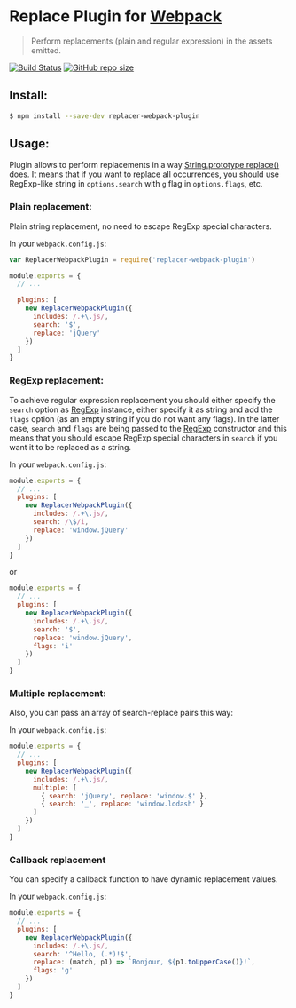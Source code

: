 # Replace Plugin for [Webpack](http://webpack.github.io/)

> Perform replacements (plain and regular expression) in the assets emitted. 

[![Build Status](https://travis-ci.org/nanyuantingfeng/replacer-webpack-plugin.svg?branch=master)](https://travis-ci.org/nanyuantingfeng/replacer-webpack-plugin)
[![GitHub repo size](https://img.shields.io/github/repo-size/nanyuantingfeng/replacer-webpack-plugin)](https://img.shields.io/github/repo-size/nanyuantingfeng/replacer-webpack-plugin)


## Install:

```bash
$ npm install --save-dev replacer-webpack-plugin
```

## Usage:

Plugin allows to perform replacements in a way [String.prototype.replace()](https://developer.mozilla.org/en-US/docs/Web/JavaScript/Reference/Global_Objects/String/replace) does.
It means that if you want to replace all occurrences, you should use RegExp-like string in `options.search` with `g` flag in `options.flags`, etc.

### Plain replacement:

Plain string replacement, no need to escape RegExp special characters.

In your `webpack.config.js`:

```javascript
var ReplacerWebpackPlugin = require('replacer-webpack-plugin')
```

```javascript
module.exports = {
  // ...

  plugins: [
    new ReplacerWebpackPlugin({
      includes: /.+\.js/,
      search: '$',
      replace: 'jQuery'
    })
  ]
}
```

### RegExp replacement:

To achieve regular expression replacement you should either specify the `search` option as
[RegExp](https://developer.mozilla.org/en-US/docs/Web/JavaScript/Reference/Global_Objects/RegExp) instance,
either specify it as string and add the `flags` option (as an empty string if you do not want any flags).
In the latter case, `search` and `flags` are being passed to the
[RegExp](https://developer.mozilla.org/en-US/docs/Web/JavaScript/Reference/Global_Objects/RegExp) constructor
and this means that you should escape RegExp special characters in `search` if you want it to be replaced as a string.

In your `webpack.config.js`:

```javascript
module.exports = {
  // ...
  plugins: [
    new ReplacerWebpackPlugin({
      includes: /.+\.js/,
      search: /\$/i,
      replace: 'window.jQuery'
    })
  ]
}
```

or

```javascript
module.exports = {
  // ...
  plugins: [
    new ReplacerWebpackPlugin({
      includes: /.+\.js/,
      search: '$',
      replace: 'window.jQuery',
      flags: 'i'
    })
  ]
}
```

### Multiple replacement:

Also, you can pass an array of search-replace pairs this way:

In your `webpack.config.js`:

```javascript
module.exports = {
  // ...
  plugins: [
    new ReplacerWebpackPlugin({
      includes: /.+\.js/,
      multiple: [
        { search: 'jQuery', replace: 'window.$' },
        { search: '_', replace: 'window.lodash' }
      ]
    })
  ]
}
```

### Callback replacement

You can specify a callback function to have dynamic replacement values.

In your `webpack.config.js`:

```javascript
module.exports = {
  // ...
  plugins: [
    new ReplacerWebpackPlugin({
      includes: /.+\.js/,
      search: '^Hello, (.*)!$',
      replace: (match, p1) => `Bonjour, ${p1.toUpperCase()}!`,
      flags: 'g'
    })
  ]
}
```
